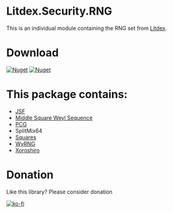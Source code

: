 # Litdex.Security.RNG
This is an individual module containing the RNG set from [Litdex](https://github.com/Shiroechi/Litdex).

# Download 
[![Nuget](https://img.shields.io/nuget/v/litdex?label=Litdex)](https://www.nuget.org/packages/Litdex/)
[![Nuget](https://img.shields.io/nuget/v/Litdex.Security.RNG?label=Litdex.Security.RNG)](https://www.nuget.org/packages/Litdex.Security.RNG)

# This package contains:
* [JSF](http://burtleburtle.net/bob/rand/smallprng.html)
* [Middle Square Weyl Sequence](https://en.wikipedia.org/wiki/Middle-square_method)
* [PCG](https://en.wikipedia.org/wiki/Permuted_congruential_generator)
* SplitMix64
* [Squares](https://en.wikipedia.org/wiki/Counter-based_random_number_generator_(CBRNG)#Squares_RNG)
* [WyRNG](https://github.com/wangyi-fudan/wyhash)
* [Xoroshiro](http://prng.di.unimi.it/)

# Donation
Like this library? Please consider donation

[![ko-fi](https://www.ko-fi.com/img/githubbutton_sm.svg)](https://ko-fi.com/X8X81SP2L)
